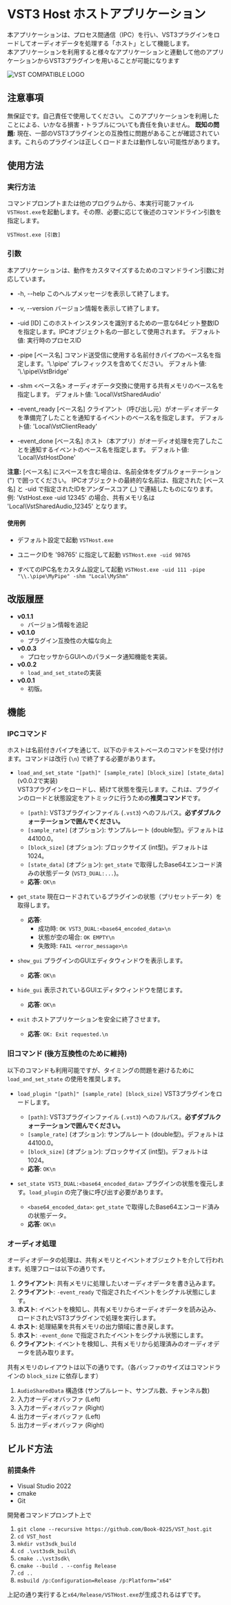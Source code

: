 # VST3 Host ホストアプリケーション

本アプリケーションは、プロセス間通信（IPC）を行い、VST3プラグインをロードしてオーディオデータを処理する「ホスト」として機能します。  
本アプリケーションを利用すると様々なアプリケーションと連動して他のアプリケーションからVST3プラグインを用いることが可能になります

![VST COMPATIBLE LOGO](./vst_logo.png)

## 注意事項

無保証です。自己責任で使用してください。
このアプリケーションを利用したことによる、いかなる損害・トラブルについても責任を負いません。
**既知の問題:**
現在、一部のVST3プラグインとの互換性に問題があることが確認されています。これらのプラグインは正しくロードまたは動作しない可能性があります。

## 使用方法

### 実行方法

コマンドプロンプトまたは他のプログラムから、本実行可能ファイル```VSTHost.exe```を起動します。その際、必要に応じて後述のコマンドライン引数を指定します。

```VSTHost.exe [引数]```

### 引数

本アプリケーションは、動作をカスタマイズするためのコマンドライン引数に対応しています。

- -h, --help
  このヘルプメッセージを表示して終了します。

- -v, --version
  バージョン情報を表示して終了します。

- -uid [ID]
  このホストインスタンスを識別するための一意な64ビット整数IDを指定します。IPCオブジェクト名の一部として使用されます。
  デフォルト値: 実行時のプロセスID

- -pipe [ベース名]
  コマンド送受信に使用する名前付きパイプのベース名を指定します。'\\.\pipe\' プレフィックスを含めてください。
  デフォルト値: '\\.\pipe\VstBridge'

- -shm <ベース名>
  オーディオデータ交換に使用する共有メモリのベース名を指定します。
  デフォルト値: 'Local\VstSharedAudio'

- -event_ready [ベース名]
  クライアント（呼び出し元）がオーディオデータを準備完了したことを通知するイベントのベース名を指定します。
  デフォルト値: 'Local\VstClientReady'

- -event_done [ベース名]
  ホスト（本アプリ）がオーディオ処理を完了したことを通知するイベントのベース名を指定します。
  デフォルト値: 'Local\VstHostDone'

**注意:**
[ベース名] にスペースを含む場合は、名前全体をダブルクォーテーション (") で囲ってください。
IPCオブジェクトの最終的な名前は、指定された [ベース名] と -uid で指定されたIDをアンダースコア (_) で連結したものになります。
例: 'VstHost.exe -uid 12345' の場合、共有メモリ名は 'Local\VstSharedAudio_12345' となります。

#### 使用例

- デフォルト設定で起動
```VSTHost.exe```

- ユニークIDを '98765' に指定して起動
```VSTHost.exe -uid 98765```

- すべてのIPC名をカスタム設定して起動
```VSTHost.exe -uid 111 -pipe "\\.\pipe\MyPipe" -shm "Local\MyShm"```

## 改版履歴

- **v0.1.1**
  - バージョン情報を追記
- **v0.1.0**
  - プラグイン互換性の大幅な向上
- **v0.0.3**
  - プロセッサからGUIへのパラメータ通知機能を実装。
- **v0.0.2**
  - `load_and_set_state`の実装
- **v0.0.1**
  - 初版。

## 機能

### IPCコマンド

ホストは名前付きパイプを通じて、以下のテキストベースのコマンドを受け付けます。コマンドは改行 (`\n`) で終了する必要があります。

- `load_and_set_state "[path]" [sample_rate] [block_size] [state_data]`(v0.0.2で実装)  
  VST3プラグインをロードし、続けて状態を復元します。これは、プラグインのロードと状態設定をアトミックに行うための**推奨コマンド**です。
  - `[path]`: VST3プラグインファイル (`.vst3`) へのフルパス。**必ずダブルクォーテーションで囲んでください。**
  - `[sample_rate]` (オプション): サンプルレート (double型)。デフォルトは 44100.0。
  - `[block_size]` (オプション): ブロックサイズ (int型)。デフォルトは 1024。
  - `[state_data]` (オプション): `get_state` で取得したBase64エンコード済みの状態データ (`VST3_DUAL:...`)。
  - **応答**: `OK\n`

- `get_state`
  現在ロードされているプラグインの状態（プリセットデータ）を取得します。
  - **応答**:
    - 成功時: `OK VST3_DUAL:<base64_encoded_data>\n`
    - 状態が空の場合: `OK EMPTY\n`
    - 失敗時: `FAIL <error_message>\n`

- `show_gui`
  プラグインのGUIエディタウィンドウを表示します。
  - **応答**: `OK\n`

- `hide_gui`
  表示されているGUIエディタウィンドウを閉じます。
  - **応答**: `OK\n`

- `exit`
  ホストアプリケーションを安全に終了させます。
  - **応答**: `OK: Exit requested.\n`

### 旧コマンド (後方互換性のために維持)

以下のコマンドも利用可能ですが、タイミングの問題を避けるために `load_and_set_state` の使用を推奨します。

- `load_plugin "[path]" [sample_rate] [block_size]`
  VST3プラグインをロードします。
  - `[path]`: VST3プラグインファイル (`.vst3`) へのフルパス。**必ずダブルクォーテーションで囲んでください。**
  - `[sample_rate]` (オプション): サンプルレート (double型)。デフォルトは 44100.0。
  - `[block_size]` (オプション): ブロックサイズ (int型)。デフォルトは 1024。
  - **応答**: `OK\n`

- `set_state VST3_DUAL:<base64_encoded_data>`
  プラグインの状態を復元します。`load_plugin` の完了後に呼び出す必要があります。
  - `<base64_encoded_data>`: `get_state` で取得したBase64エンコード済みの状態データ。
  - **応答**: `OK\n`

### オーディオ処理

オーディオデータの処理は、共有メモリとイベントオブジェクトを介して行われます。処理フローは以下の通りです。

1. **クライアント**: 共有メモリに処理したいオーディオデータを書き込みます。
2. **クライアント**: `-event_ready` で指定されたイベントをシグナル状態にします。
3. **ホスト**: イベントを検知し、共有メモリからオーディオデータを読み込み、ロードされたVST3プラグインで処理を実行します。
4. **ホスト**: 処理結果を共有メモリの出力領域に書き戻します。
5. **ホスト**: `-event_done` で指定されたイベントをシグナル状態にします。
6. **クライアント**: イベントを検知し、共有メモリから処理済みのオーディオデータを読み取ります。

共有メモリのレイアウトは以下の通りです。（各バッファのサイズはコマンドラインの `block_size` に依存します）

1. `AudioSharedData` 構造体 (サンプルレート、サンプル数、チャンネル数)
2. 入力オーディオバッファ (Left)
3. 入力オーディオバッファ (Right)
4. 出力オーディオバッファ (Left)
5. 出力オーディオバッファ (Right)

## ビルド方法

### 前提条件

- Visual Studio 2022
- cmake
- Git

開発者コマンドプロンプト上で

1. ```git clone --recursive https://github.com/Book-0225/VST_host.git```
2. ```cd VST_host```
3. ```mkdir vst3sdk_build```
4. ```cd .\vst3sdk_build\```
5. ```cmake ..\vst3sdk\```
6. ```cmake --build . --config Release```
7. ```cd ..```
8. ```msbuild /p:Configuration=Release /p:Platform="x64"```

上記の通り実行すると```x64/Release/VSTHost.exe```が生成されるはずです。
